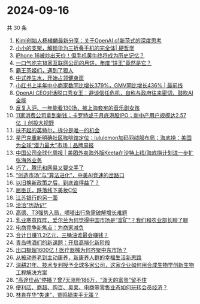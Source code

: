 # 2024-09-16

共 30 条

<!-- BEGIN 36KR -->
<!-- 最后更新时间 2024-09-16 02:18:28 +0800 -->
1. [Kimi创始人杨植麟最新分享：关于OpenAI o1新范式的深度思考](https://36kr.com/p/2949987842891906)
1. [小小的支架，解锁华为三折叠手机的完全体| 硬哲学](https://36kr.com/p/2949359134564487)
1. [iPhone 16被炒出天价！但手机黄牛终将成为历史记忆？](https://36kr.com/p/2949911655276424)
1. [一口气吃完18家互联网公司的月饼，年度“饼王”竟然是它？](https://36kr.com/p/2949881197764741)
1. [霸王茶姬们，遇到了狠人](https://36kr.com/p/2950602895810945)
1. [中式养生水，开始占领健身房](https://36kr.com/p/2949983078211968)
1. [小红书上半年中小商家数同比增长379%，GMV同比增长436% | 最前线](https://36kr.com/p/2949282167693698)
1. [OpenAI CEO对话脱口秀女王：避谈信任危机，自称与政府往来密切，鼓吹AI全能](https://36kr.com/p/2951159947092103)
1. [反复入沪、一年能看130场，被上海套牢的音乐剧女孩](https://36kr.com/p/2949751263568258)
1. [11家消费公司拿到新钱；卡罗特或于月底港股IPO；新中产用户规模达2.57亿 丨创投大视野](https://36kr.com/p/2948434260171397)
1. [扶不起的英特尔，拆分是唯一的机会](https://36kr.com/p/2942987183282823)
1. [星巴克重新明确社区咖啡馆定位；lululemon加码羽绒服布局；海底捞：美国为全球“潜力最大”市场｜品牌周报](https://36kr.com/p/2950571362148483)
1. [中国公司全球化周报 | 美团外卖海外版Keeta在沙特上线/海底捞计划进一步扩张海外业务](https://36kr.com/p/2949763340116103)
1. [巧了，腾讯和网易又要交手了](https://36kr.com/p/2949921268703364)
1. [“创造市场”与“算法进化”，中美AI竞速的岔路口](https://36kr.com/p/2949844012015239)
1. [以旧换新政策之后，到底谁得益了？](https://36kr.com/p/2949408139256200)
1. [屈臣氏，跌落线下美妆C位](https://36kr.com/p/2949858006294149)
1. [江苏银行的另一面](https://36kr.com/p/2949838046453896)
1. [洽洽“历劫记”](https://36kr.com/p/2949849910075529)
1. [高德、T3强势入局，嘀嗒出行急需破解增长难题](https://36kr.com/p/2949850092740742)
1. [乳业寒意阵阵，爱尔兰为何觉得中国市场是“富矿”？我们和农业部长聊了聊](https://36kr.com/p/2949914700177542)
1. [电商竞争新焦点：为商家减负](https://36kr.com/p/2949650938536321)
1. [合计日赚11.2亿元，三桶油谁最会赚钱？](https://36kr.com/p/2948130938101384)
1. [青岛啤酒们的新课题：开启高端化新阶段](https://36kr.com/p/2949950675345537)
1. [出口额超1600亿！医疗器械为何齐聚中东市场？](https://36kr.com/p/2950543807996291)
1. [从被动养老到主动康养，新康养人群的幸福生活新思路](https://36kr.com/p/2949684442668932)
1. [深耕21年、技术专利授予全球多家公司，这家企业如何用合成生物学创新生物工程解决方案](https://36kr.com/p/2950543856558466)
1. [“高途佳品”停播？曾7天涨粉186万，“泼天的富贵”留不住](https://36kr.com/p/2949887307604359)
1. [便利店、商超、购百、奥莱、电商等零售业态如何玩转会员经济？](https://36kr.com/p/2949909956190337)
1. [林肯在华“失速”，贾鸣镝束手无策？](https://36kr.com/p/2949846987906693)
<!-- END 36KR -->